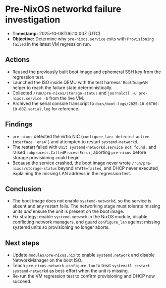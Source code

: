 # Pre-NixOS networkd failure investigation

- **Timestamp:** 2025-10-08T06:10:00Z (UTC)
- **Objective:** Determine why `pre-nixos.service` exits with `Provisioning failed` in the latest VM regression run.

## Actions
- Reused the previously built boot image and ephemeral SSH key from the regression test.
- Launched the ISO inside QEMU with the test harness' `BootImageVM` helper to reach the failure state deterministically.
- Collected `/run/pre-nixos/storage-status` and `journalctl -u pre-nixos.service -b` from the live VM.
- Archived the serial console transcript to `docs/boot-logs/2025-10-08T06-10-00Z-serial.log` for reference.

## Findings
- `pre-nixos` detected the virtio NIC (`configure_lan: detected active interface 'ens4'`) and attempted to restart `systemd-networkd`.
- The restart failed with `Unit systemd-networkd.service not found.` and raised `subprocess.CalledProcessError`, aborting `pre-nixos` before storage provisioning could begin.
- Because the service crashed, the boot image never wrote `/run/pre-nixos/storage-status` beyond `STATE=failed`, and DHCP never executed, explaining the missing LAN address in the regression test.

## Conclusion
- The boot image does not enable `systemd-networkd`, so the service is absent and any restart fails. The networking stage must tolerate missing units *and* ensure the unit is present on the boot image.
- Fix strategy: enable `systemd.network` in the NixOS module, disable conflicting network managers, and guard `configure_lan` against missing systemd units so provisioning no longer aborts.

## Next steps
- Update `modules/pre-nixos.nix` to enable `systemd.network` and disable NetworkManager on the boot ISO.
- Teach `pre_nixos.network.configure_lan` to treat `systemctl restart systemd-networkd` as best-effort when the unit is missing.
- Re-run the VM regression test to confirm provisioning and DHCP now succeed.
